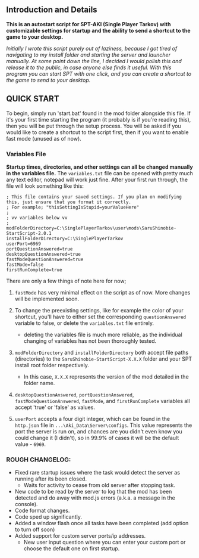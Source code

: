 ## Introduction and Details
**This is an autostart script for SPT-AKI (Single Player Tarkov) with customizable settings for startup and the ability to send a shortcut to the game to your desktop.**


*Initially I wrote this script purely out of laziness, because I got tired of navigating to my install folder and starting the server and launcher manually. At some point down the line, I decided I would polish this and release it to the public, in case anyone else finds it useful. With this program you can start SPT with one click, and you can create a shortcut to the game to send to your desktop.*

## QUICK START

To begin, simply run 'start.bat' found in the mod folder alongside this file.
If it's your first time starting the program (it probably is if you're reading this), then you will be put through the setup process.
You will be asked if you would like to create a shortcut to the script first, then if you want to enable fast mode (unused as of now).

### Variables File
**Startup times, directories, and other settings can all be changed manually in the variables file.**
The `variables.txt` file can be opened with pretty much any text editor, notepad will work just fine.
After your first run through, the file will look something like this:

```
; This file contains your saved settings. If you plan on modifying this, just ensure that you format it correctly.
; For example; "thisSettingIsStupid=yourValueHere"
;
; vv variables below vv
;
modFolderDirectory=C:\SinglePlayerTarkov\user\mods\SaruShinobie-StartScript-2.0.1
installFolderDirectory=C:\SinglePlayerTarkov
userPort=6969
portQuestionAnswered=true
desktopQuestionAnswered=true
fastModeQuestionAnswered=true
fastMode=false
firstRunComplete=true

```

There are only a few things of note here for now;
1. `fastMode` has very minimal effect on the script as of now. More changes will be implemented soon.

2. To change the preexisting settings, like for example the color of your shortcut, you'll have to either set the corresponding `questionAnswered` variable to false, or delete the `variables.txt` file entirely.
    * deleting the variables file is much more reliable, as the individual changing of variables has not been thoroughly tested.

3. `modFolderDirectory` and `installFolderDirectory` both accept file paths (directories) to the `SaruShinobie-StartScript-X.X.X` folder and your SPT install root folder respectively.
    * In this case, `X.X.X` represents the version of the mod detailed in the folder name.

4. `desktopQuestionAnswered`, `portQuestionAnswered`, `fastModeQuestionAnswered`, `fastMode`, and `firstRunComplete` variables all accept 'true' or 'false' as values.

5. `userPort` accepts a four digit integer, which can be found in the `http.json` file in `...\Aki_Data\Server\configs`. This value represents the port the server is run on, and chances are you didn't even know you could change it (I didn't), so in 99.9% of cases it will be the default value - `6969`.

### ROUGH CHANGELOG:

* Fixed rare startup issues where the task would detect the server as running after its been closed.
    - Waits for activity to cease from old server after stopping task.
* New code to be read by the server to log that the mod has been detected and do away with mod.js errors (a.k.a. a message in the console).
* Code format changes.
* Code sped up significantly.
* Added a window flash once all tasks have been completed (add option to turn off soon)
* Added support for custom server ports/ip addresses.
    - New user input question where you can enter your custom port or choose the default one on first startup.
